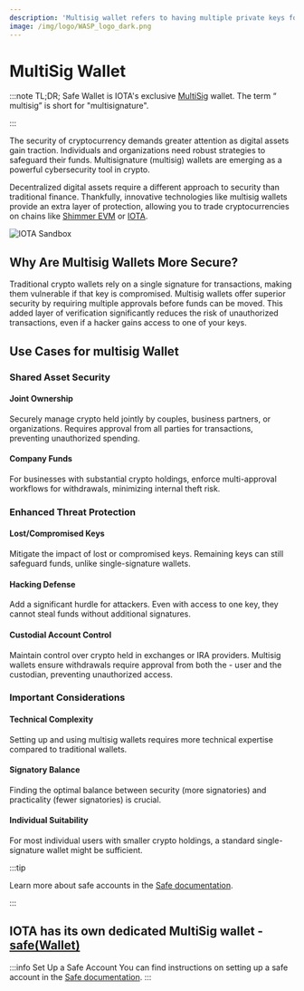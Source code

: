 ```yaml
---
description: 'Multisig wallet refers to having multiple private keys for a single web3 wallet.'
image: /img/logo/WASP_logo_dark.png
---
```


# MultiSig Wallet
:::note TL;DR;
Safe Wallet is IOTA's exclusive [MultiSig](https://safe.iotaledger.net/welcome) wallet. The term “
  multisig” is short for "multisignature".

:::

The security of cryptocurrency demands greater attention as digital assets gain traction. Individuals and organizations need robust strategies to safeguard their funds. Multisignature (multisig) wallets are emerging as a powerful cybersecurity tool in crypto.

Decentralized digital assets require a different approach to security than traditional finance. Thankfully, innovative technologies like multisig wallets provide an extra layer of protection, allowing you to trade cryptocurrencies on chains like [Shimmer EVM](https://explorer.evm.shimmer.network/) or [IOTA](https://explorer.evm.iota.org/).

![IOTA Sandbox](/img/get-started/safe/safe.png)

## Why Are Multisig Wallets More Secure?
Traditional crypto wallets rely on a single signature for transactions, making them vulnerable if that key is compromised. Multisig wallets offer superior security by requiring multiple approvals before funds can be moved. This added layer of verification significantly reduces the risk of unauthorized transactions, even if a hacker gains access to one of your keys.

## Use Cases for multisig Wallet

### Shared Asset Security

#### Joint Ownership

Securely manage crypto held jointly by couples, business partners, or organizations. Requires approval from all parties for transactions, preventing unauthorized spending.

#### Company Funds

 For businesses with substantial crypto holdings, enforce multi-approval workflows for withdrawals, minimizing internal theft risk.

### Enhanced Threat Protection

#### Lost/Compromised Keys

 Mitigate the impact of lost or compromised keys. Remaining keys can still safeguard funds, unlike single-signature wallets.

#### Hacking Defense

 Add a significant hurdle for attackers. Even with access to one key, they cannot steal funds without additional signatures.

#### Custodial Account Control

 Maintain control over crypto held in exchanges or IRA providers. Multisig wallets ensure withdrawals require approval from both the - user and the custodian, preventing unauthorized access.

### Important Considerations

#### Technical Complexity

 Setting up and using multisig wallets requires more technical expertise compared to traditional wallets.

#### Signatory Balance

Finding the optimal balance between security (more signatories) and practicality (fewer signatories) is crucial.

#### Individual Suitability

 For most individual users with smaller crypto holdings, a standard single-signature wallet might be sufficient.


:::tip

Learn more about safe accounts in the [Safe documentation](https://help.safe.global/en/articles/40835-what-safe-setup-should-i-use).

:::

## IOTA has its own dedicated MultiSig wallet - [safe(Wallet)](https://safe.iotaledger.net/welcome)
:::info Set Up a Safe Account
You can find instructions on setting up a safe account in the [Safe documentation](https://help.safe.global/en/articles/40868-creating-a-safe-on-a-web-browser).
:::